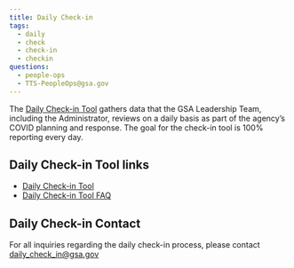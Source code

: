 ```yaml
---
title: Daily Check-in
tags:
  - daily
  - check
  - check-in
  - checkin
questions:
  - people-ops
  - TTS-PeopleOps@gsa.gov
---
```


The [Daily Check-in Tool](https://docs.google.com/forms/d/e/1FAIpQLSfYiHZUx3FzMtK8pWr6uaq8G3thltGK7hUaGmyhDLBSERfx2w/viewform) gathers data that the GSA Leadership Team, including the Administrator, reviews on a daily basis as part of the agency’s COVID planning and response. The goal for the check-in tool is 100% reporting every day.

## Daily Check-in Tool links

- [Daily Check-in Tool](https://docs.google.com/forms/d/e/1FAIpQLSfYiHZUx3FzMtK8pWr6uaq8G3thltGK7hUaGmyhDLBSERfx2w/viewform)
- [Daily Check-in Tool FAQ](https://docs.google.com/document/d/1vlzoHxjd3VeSpG-UOKvyTi1EeIHzn4nRrRcpnIdXvio/edit)

## Daily Check-in Contact

For all inquiries regarding the daily check-in process, please contact [daily_check_in@gsa.gov](mailto:daily_check_in@gsa.gov)
